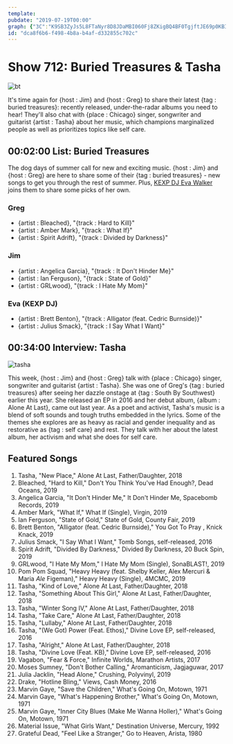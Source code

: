 ```yaml
---
template: 
pubdate: "2019-07-19T00:00"
graph: {"3C":"K9SB3ZyJs5L8FTaNyr8D8JDaMBI060Fj8ZKigBQ4BF0TgjftJE69p0KBI737KrEUEdKaW4BKq7yVhGfD","1KO":"qERS7twvQRtwvQRyNTyUBAiUAtwvQRYVRYetwvQR"}
id: "dca8f6b6-f498-4b8a-b4af-d332855c702c"
---
```






# Show 712: Buried Treasures & Tasha

![bt](https://static.soundopinions.org/images/2019/buriedtreasures.jpg)

It's time again for {host : Jim} and {host : Greg} to share their latest {tag : buried treasures}: recently released, under-the-radar albums you need to hear! They'll also chat with {place : Chicago} singer, songwriter and guitarist {artist : Tasha} about her music, which champions marginalized people as well as prioritizes topics like self care.



## 00:02:00 List: Buried Treasures

The dog days of summer call for new and exciting music. {host : Jim} and {host : Greg} are here to share some of their {tag : buried treasures} - new songs to get you through the rest of summer. Plus, [KEXP DJ Eva Walker](https://kexp.org/djs/eva/) joins them to share some picks of her own.


### Greg

- {artist : Bleached}, "{track : Hard to Kill}"
- {artist : Amber Mark}, "{track : What If}"
- {artist : Spirit Adrift}, "{track : Divided by Darkness}"


### Jim

- {artist : Angelica Garcia}, "{track : It Don't Hinder Me}"
- {artist : Ian Ferguson}, "{track : State of Gold}"
- {artist : GRLwood}, "{track : I Hate My Mom}"


### Eva (KEXP DJ)

- {artist : Brett Benton}, "{track : Alligator (feat. Cedric Burnside)}"
- {artist : Julius Smack}, "{track : I Say What I Want}"



## 00:34:00 Interview: Tasha

![tasha](https://static.soundopinions.org/assets/712/1KO0.png)

This week, {host : Jim} and {host : Greg} talk with {place : Chicago} singer, songwriter and guitarist {artist : Tasha}. She was one of Greg's {tag : buried treasures} after seeing her dazzle onstage at {tag : South By Southwest} earlier this year. She released an EP in 2016 and her debut album, {album : Alone At Last}, came out last year. As a poet and activist, Tasha's music is a blend of soft sounds and tough truths embedded in the lyrics. Some of the themes she explores are as heavy as racial and gender inequality and as restorative as {tag : self care} and rest. They talk with her about the latest album, her activism and what she does for self care.



## Featured Songs

1. Tasha, "New Place," Alone At Last, Father/Daughter, 2018
2. Bleached, "Hard to Kill," Don't You Think You've Had Enough?, Dead Oceans, 2019
3. Angelica Garcia, "It Don't Hinder Me," It Don't Hinder Me, Spacebomb Records, 2019
4. Amber Mark, "What If," What If (Single), Virgin, 2019
5. Ian Ferguson, "State of Gold," State of Gold, County Fair, 2019
6. Brett Benton, "Alligator (feat. Cedric Burnside)," You Got To Pray , Knick Knack, 2019
7. Julius Smack, "I Say What I Want," Tomb Songs, self-released, 2016
8. Spirit Adrift, "Divided By Darkness," Divided By Darkness, 20 Buck Spin, 2019
9. GRLwood, "I Hate My Mom," I Hate My Mom (Single), SonaBLAST!, 2019
10. Pom Pom Squad, "Heavy Heavy (feat. Shelby Keller, Alex Mercuri & Maria _Ale_ Figeman)," Heavy Heavy (Single), 4MCMC, 2019
11. Tasha, "Kind of Love," Alone At Last, Father/Daughter, 2018
12. Tasha, "Something About This Girl," Alone At Last, Father/Daughter, 2018
13. Tasha, "Winter Song IV," Alone At Last, Father/Daughter, 2018
14. Tasha, "Take Care," Alone At Last, Father/Daughter, 2018
15. Tasha, "Lullaby," Alone At Last, Father/Daughter, 2018
16. Tasha, "(We Got) Power (Feat. Ethos)," Divine Love EP, self-released, 2016
17. Tasha, "Alright," Alone At Last, Father/Daughter, 2018
18. Tasha, "Divine Love (Feat. KB)," Divine Love EP, self-released, 2016
19. Vagabon, "Fear & Force," Infinite Worlds, Marathon Artists, 2017
20. Moses Sumney, "Don't Bother Calling," Aromanticism, Jagjaguwar, 2017
21. Julia Jacklin, "Head Alone," Crushing, Polyvinyl, 2019
22. Drake, "Hotline Bling," Views, Cash Money, 2016
23. Marvin Gaye, "Save the Children," What's Going On, Motown, 1971
24. Marvin Gaye, "What's Happening Brother," What's Going On, Motown, 1971
25. Marvin Gaye, "Inner City Blues (Make Me Wanna Holler)," What's Going On, Motown, 1971
26. Material Issue, "What Girls Want," Destination Universe, Mercury, 1992
27. Grateful Dead, "Feel Like a Stranger," Go to Heaven, Arista, 1980